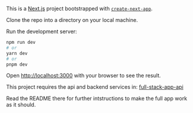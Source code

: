 This is a [Next.js](https://nextjs.org/) project bootstrapped with [`create-next-app`](https://github.com/vercel/next.js/tree/canary/packages/create-next-app).

Clone the repo into a directory on your local machine.

Run the development server:

```bash
npm run dev
# or
yarn dev
# or
pnpm dev
```

Open [http://localhost:3000](http://localhost:3000) with your browser to see the result.

This project requires the api and backend services in: [full-stack-app-api](https://github.com/vladsolokha/full-stack-app-api) 

Read the README there for further intstructions to make the full app work as it should. 

